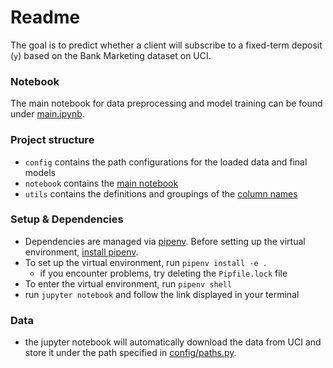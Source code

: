 # Readme

The goal is to predict whether a client will subscribe to a fixed-term deposit (`y`) based on the Bank Marketing dataset on UCI.

### Notebook
The main notebook for data preprocessing and model training can be found under [main.ipynb](notebooks/main.ipynb).

### Project structure
- `config` contains the path configurations for the loaded data and final models
- `notebook` contains the [main notebook](notebooks/main.ipynb)
- `utils` contains the definitions and groupings of the [column names](utils/column_names.py)

### Setup & Dependencies
- Dependencies are managed via [pipenv](https://pipenv.pypa.io/en/latest/). Before setting up the virtual environment, [install pipenv](https://pipenv.pypa.io/en/latest/installation.html).
- To set up the virtual environment, run `pipenv install -e .`
  - if you encounter problems, try deleting the `Pipfile.lock` file
- To enter the virtual environment, run `pipenv shell` 
- run `jupyter notebook` and follow the link displayed in your terminal

### Data
- the jupyter notebook will automatically download the data from UCI and store it under the path specified in [config/paths.py](config/paths.py).